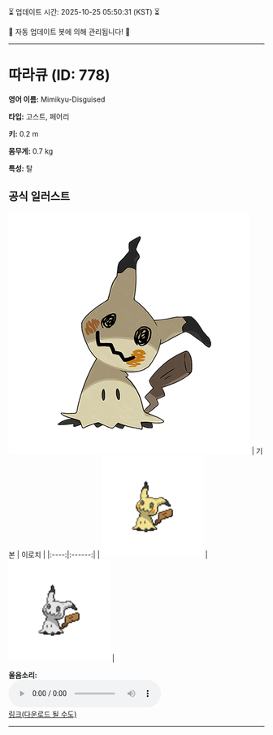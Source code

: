 
⏳ 업데이트 시간: 2025-10-25 05:50:31 (KST) ⏳

🤖 자동 업데이트 봇에 의해 관리됩니다! 🤖

---

# 따라큐 (ID: 778)
**영어 이름:** Mimikyu-Disguised

**타입:** 고스트, 페어리

**키:** 0.2 m

**몸무게:** 0.7 kg

**특성:** 탈

## 공식 일러스트
![](https://raw.githubusercontent.com/PokeAPI/sprites/master/sprites/pokemon/other/official-artwork/778.png)
| 기본 | 이로치 |
|:----:|:------:|
| <img src="https://raw.githubusercontent.com/PokeAPI/sprites/master/sprites/pokemon/778.png" width="200"> | <img src="https://raw.githubusercontent.com/PokeAPI/sprites/master/sprites/pokemon/shiny/778.png" width="200"> |

**울음소리:**<br><audio controls src="https://raw.githubusercontent.com/PokeAPI/cries/main/cries/pokemon/latest/778.ogg"></audio><br> [링크(다운로드 될 수도)](https://raw.githubusercontent.com/PokeAPI/cries/main/cries/pokemon/latest/778.ogg)


---
